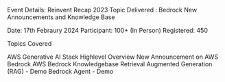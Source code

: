 Event Details:  Reinvent Recap 2023
Topic Delivered : Bedrock New Announcements and Knowledge Base

Date: 17th Febraury 2024
Participant: 100+  (In Person)
Registered: 450

Topics Covered

AWS  Generative AI Stack Highlevel Overview
New Announcement on AWS Bedrock
AWS Bedrock Knowledgebase Retrieval Augmented Generation (RAG) - Demo
Bedrock Agent - Demo

